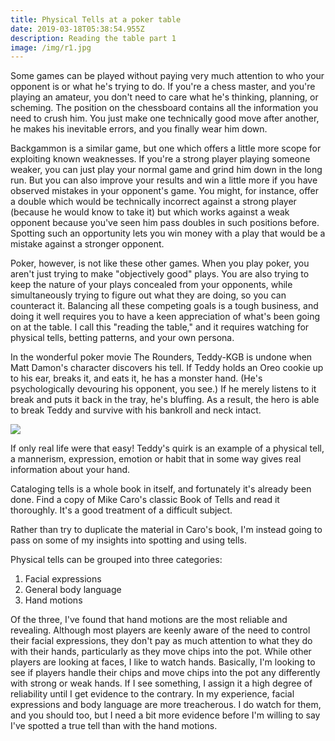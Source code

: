 ```yaml
---
title: Physical Tells at a poker table
date: 2019-03-18T05:38:54.955Z
description: Reading the table part 1
image: /img/r1.jpg
---
```

Some games can be played without paying very much attention to who your opponent is or what he's trying to do. If you're a chess master, and you're playing an amateur, you don't need to care what he's thinking, planning, or scheming. The position on the chessboard contains all the information you need to crush him. You just make one technically good move after another, he makes his inevitable errors, and you finally wear him down.

Backgammon is a similar game, but one which offers a little more scope for exploiting known weaknesses. If you're a strong player playing someone weaker, you can just play your normal game and grind him down in the long run. But you can also improve your results and win a little more if you have observed mistakes in your opponent's game. You might, for instance, offer a double which would be technically incorrect against a strong player (because he would know to take it) but which works against a weak opponent because you've seen him pass doubles in such positions before. Spotting such an opportunity lets you win money with a play that would be a mistake against a stronger opponent.

Poker, however, is not like these other games. When you play poker, you aren't just trying to make "objectively good" plays. You are also trying to keep the nature of your plays concealed from your opponents, while simultaneously trying to figure out what they are doing, so you can counteract it. Balancing all these competing goals is a tough business, and doing it well requires you to have a keen appreciation of what's been going on at the table. I call this "reading the table," and it requires watching for physical tells, betting patterns, and your own persona. 

In the wonderful poker movie The Rounders, Teddy-KGB is undone when Matt Damon's character discovers his tell. If Teddy holds an Oreo cookie up to his ear, breaks it, and eats it, he has a monster hand. (He's psychologically devouring his opponent, you see.) If he merely listens to it break and puts it back in the tray, he's bluffing. As a result, the hero is able to break Teddy and survive with his bankroll and neck intact.

![](/img/1gvfd.png)



If only real life were that easy! Teddy's quirk is an example of a physical tell, a mannerism, expression, emotion or habit that in some way gives real information about your hand.

Cataloging tells is a whole book in itself, and fortunately it's already been done. Find a copy of Mike Caro's classic Book of Tells and read it thoroughly. It's a good treatment of a difficult subject.

Rather than try to duplicate the material in Caro's book, I'm instead going to pass on some of my insights into spotting and using tells.

Physical tells can be grouped into three categories:

1. Facial expressions
2. General body language
3. Hand motions 

Of the three, I've found that hand motions are the most reliable and revealing. Although most players are keenly aware of the need to control their facial expressions, they don't pay as much attention to what they do with their hands, particularly as they move chips into the pot. While other players are looking at faces, I like to watch hands. Basically, I'm looking to see if players handle their chips and move chips into the pot any differently with strong or weak hands. If I see something, I assign it a high degree of reliability until I get evidence to the contrary. In my experience, facial expressions and body language are more treacherous. I do watch for them, and you should too, but I need a bit more evidence before I'm willing to say I've spotted a true tell than with the hand motions.
